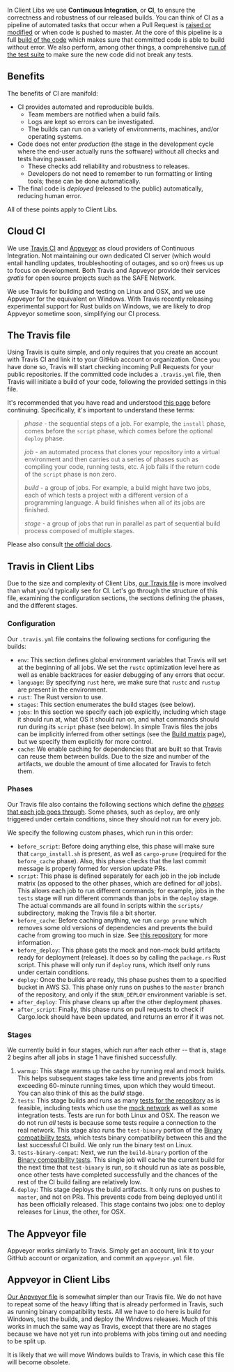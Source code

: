In Client Libs we use **Continuous Integration**, or **CI**, to ensure the correctness and robustness of our released builds. You can think of CI as a pipeline of automated tasks that occur when a Pull Request is [raised or modified](https://github.com/maidsafe/safe_client_libs/wiki/Guide-to-contributing#submitting-patches-pull-requests) or when code is pushed to master. At the core of this pipeline is a full [build of the code](https://github.com/maidsafe/safe_client_libs/wiki/Building-Client-Libs) which makes sure that committed code is able to build without error. We also perform, among other things, a comprehensive [run of the test suite](https://github.com/maidsafe/safe_client_libs/wiki/Testing-Client-Libs) to make sure the new code did not break any tests.

## Benefits

The benefits of CI are manifold:

* CI provides automated and reproducible builds.
    * Team members are notified when a build fails.
    * Logs are kept so errors can be investigated.
    * The builds can run on a variety of environments, machines, and/or operating systems.
* Code does not enter *production* (the stage in the development cycle where the end-user actually runs the software) without all checks and tests having passed.
    * These checks add reliability and robustness to releases.
    * Developers do not need to remember to run formatting or linting tools; these can be done automatically.
* The final code is *deployed* (released to the public) automatically, reducing human error.

All of these points apply to Client Libs.

## Cloud CI

We use [Travis CI](https://travis-ci.com/) and [Appveyor](https://www.appveyor.com/) as cloud providers of Continuous Integration. Not maintaining our own dedicated CI server (which would entail handling updates, troubleshooting of outages, and so on) frees us up to focus on development. Both Travis and Appveyor provide their services *gratis* for open source projects such as the SAFE Network.

We use Travis for building and testing on Linux and OSX, and we use Appveyor for the equivalent on Windows. With Travis recently releasing experimental support for Rust builds on Windows, we are likely to drop Appveyor sometime soon, simplifying our CI process.

## The Travis file

Using Travis is quite simple, and only requires that you create an account with Travis CI and link it to your GitHub account or organization. Once you have done so, Travis will start checking incoming Pull Requests for your public repositories. If the committed code includes a `.travis.yml` file, then Travis will initiate a build of your code, following the provided settings in this file.

It's recommended that you have read and understood [this page](https://docs.travis-ci.com/user/for-beginners/) before continuing. Specifically, it's important to understand these terms:

> *phase* - the sequential steps of a job. For example, the `install` phase, comes before the `script` phase, which comes before the optional `deploy` phase.
>
> *job* - an automated process that clones your repository into a virtual environment and then carries out a series of phases such as compiling your code, running tests, etc. A job fails if the return code of the `script` phase is non zero.
>
> *build* - a group of jobs. For example, a build might have two jobs, each of which tests a project with a different version of a programming language. A build finishes when all of its jobs are finished.
>
> *stage* - a group of jobs that run in parallel as part of sequential build process composed of multiple stages.

Please also consult [the official docs](https://docs.travis-ci.com/).

## Travis in Client Libs

Due to the size and complexity of Client Libs, [our Travis file](https://github.com/maidsafe/safe_client_libs/blob/master/.travis.yml) is more involved than what you'd typically see for CI. Let's go through the structure of this file, examining the configuration sections, the sections defining the phases, and the different stages.

### Configuration

Our `.travis.yml` file contains the following sections for configuring the builds:

* `env`: This section defines global environment variables that Travis will set at the beginning of all jobs. We set the `rustc` optimization level here as well as enable backtraces for easier debugging of any errors that occur.
* `language`: By specifying `rust` here, we make sure that `rustc` and `rustup` are present in the environment.
* `rust`: The Rust version to use.
* `stages`: This section enumerates the build stages (see below).
* `jobs`: In this section we specify each job explicitly, including which stage it should run at, what OS it should run on, and what commands should run during its `script` phase (see below). In simple Travis files the jobs can be implicitly inferred from other settings (see the [Build matrix](https://docs.travis-ci.com/user/build-matrix/) page), but we specify them explicitly for more control.
* `cache`: We enable caching for dependencies that are built so that Travis can reuse them between builds. Due to the size and number of the artifacts, we double the amount of time allocated for Travis to fetch them.

### Phases

Our Travis file also contains the following sections which define the [*phases* that each job goes through](https://docs.travis-ci.com/user/job-lifecycle#the-job-lifecycle). Some phases, such as `deploy`, are only triggered under certain conditions, since they should not run for every job.

We specify the following custom phases, which run in this order:

* `before_script`: Before doing anything else, this phase will make sure that `cargo_install.sh` is present, as well as `cargo-prune` (required for the `before_cache` phase). Also, this phase checks that the last commit message is properly formed for version update PRs.
* `script`: This phase is defined separately for each job in the job include matrix (as opposed to the other phases, which are defined for *all* jobs). This allows each job to run different commands; for example, jobs in the `tests` stage will run different commands than jobs in the `deploy` stage. The actual commands are all found in scripts within the `scripts/` subdirectory, making the Travis file a bit shorter.
* `before_cache`: Before caching anything, we run `cargo prune` which removes some old versions of dependencies and prevents the build cache from growing too much in size. See [this repository](https://github.com/ustulation/cargo-prune) for more information.
* `before_deploy`: This phase gets the mock and non-mock build artifacts ready for deployment (release). It does so by calling the `package.rs` Rust script. This phase will only run if `deploy` runs, which itself only runs under certain conditions.
* `deploy`: Once the builds are ready, this phase pushes them to a specified bucket in AWS S3. This phase only runs on pushes to the `master` branch of the repository, and only if the `$RUN_DEPLOY` environment variable is set.
* `after_deploy`: This phase cleans up after the other deployment phases.
* `after_script`: Finally, this phase runs on pull requests to check if Cargo.lock should have been updated, and returns an error if it was not.

### Stages

We currently build in four stages, which run after each other -- that is, stage 2 begins after all jobs in stage 1 have finished successfully.

1. `warmup`: This stage warms up the cache by running real and mock builds. This helps subsequent stages take less time and prevents jobs from exceeding 60-minute running times, upon which they would timeout. You can also think of this as the *build* stage.
1. `tests`: This stage builds and runs as many [tests for the repository](https://github.com/maidsafe/safe_client_libs/wiki/Testing-Client-Libs) as is feasible, including tests which use the [mock network](https://github.com/maidsafe/safe_client_libs/wiki/Mock-vs.-non-mock) as well as some integration tests. Tests are run for both Linux and OSX. The reason we do not run *all* tests is because some tests require a connection to the real network. This stage also runs the `test-binary` portion of the [Binary compatibility tests](https://github.com/maidsafe/safe_client_libs/wiki/Binary-compatibility-tests), which tests binary compatibility between this and the last successful CI build. We only run the binary test on Linux.
1. `tests-binary-compat`: Next, we run the `build-binary` portion of the [Binary compatibility tests](https://github.com/maidsafe/safe_client_libs/wiki/Binary-compatibility-tests). This single job will cache the current build for the next time that `test-binary` is run, so it should run as late as possible, once other tests have completed successfully and the chances of the rest of the CI build failing are relatively low.
1. `deploy`: This stage deploys the build artifacts. It only runs on pushes to `master`, and not on PRs. This prevents code from being deployed until it has been officially released. This stage contains two jobs: one to deploy releases for Linux, the other, for OSX.

## The Appveyor file

Appveyor works similarly to Travis. Simply get an account, link it to your GitHub account or organization, and commit an `appveyor.yml` file.

## Appveyor in Client Libs

[Our Appveyor file](https://github.com/maidsafe/safe_client_libs/blob/master/appveyor.yml) is somewhat simpler than our Travis file. We do not have to repeat some of the heavy lifting that is already performed in Travis, such as running binary compatibility tests. All we have to do here is build for Windows, test the builds, and deploy the Windows releases. Much of this works in much the same way as Travis, except that there are no stages because we have not yet run into problems with jobs timing out and needing to be split up.

It is likely that we will move Windows builds to Travis, in which case this file will become obsolete.
